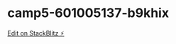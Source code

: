 # camp5-601005137-b9khix

[Edit on StackBlitz ⚡️](https://stackblitz.com/edit/camp5-601005137-b9khix)